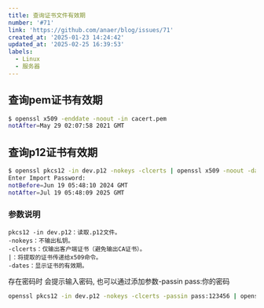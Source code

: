 ```yaml
---
title: 查询证书文件有效期
number: '#71'
link: 'https://github.com/anaer/blog/issues/71'
created_at: '2025-01-23 14:24:42'
updated_at: '2025-02-25 16:39:53'
labels:
  - Linux
  - 服务器
---
```


## 查询pem证书有效期

```bash
$ openssl x509 -enddate -noout -in cacert.pem
notAfter=May 29 02:07:58 2021 GMT
```

## 查询p12证书有效期

```bash
$ openssl pkcs12 -in dev.p12 -nokeys -clcerts | openssl x509 -noout -dates
Enter Import Password:
notBefore=Jun 19 05:48:10 2024 GMT
notAfter=Jul 19 05:48:09 2025 GMT
```

### 参数说明
```
pkcs12 -in dev.p12：读取.p12文件。
-nokeys：不输出私钥。
-clcerts：仅输出客户端证书（避免输出CA证书）。
|：将提取的证书传递给x509命令。
-dates：显示证书的有效期。
```

存在密码时 会提示输入密码, 也可以通过添加参数-passin pass:你的密码

```bash
openssl pkcs12 -in dev.p12 -nokeys -clcerts -passin pass:123456 | openssl x509 -noout -dates
```
